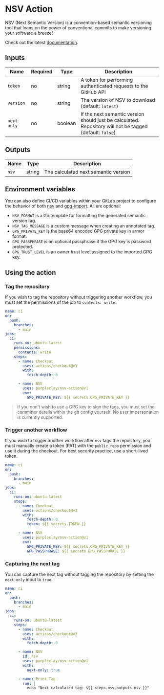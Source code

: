 # NSV Action

NSV (Next Semantic Version) is a convention-based semantic versioning tool that leans on the power of conventional commits to make versioning your software a breeze!

Check out the latest [documentation](https://docs.purpleclay.dev/nsv/).

## Inputs

| Name        | Required | Type    | Description                                                                                              |
| ----------- | -------- | ------- | -------------------------------------------------------------------------------------------------------- |
| `token`     | no       | string  | A token for performing authenticated requests to the GitHub API                                          |
| `version`   | no       | string  | The version of NSV to download (default: `latest`)                                                       |
| `next-only` | no       | boolean | If the next semantic version should just be calculated. Repository will not be tagged (default: `false`) |

## Outputs

| Name  | Type   | Description                          |
| ----- | ------ | ------------------------------------ |
| `nsv` | string | The calculated next semantic version |

## Environment variables

You can also define CI/CD variables within your GitLab project to configure the behavior of both [nsv](https://docs.purpleclay.dev/nsv/reference/env-vars/) and [gpg-import](https://github.com/purpleclay/gpg-import/blob/main/README.md#features). All are optional:

- `NSV_FORMAT` is a Go template for formatting the generated semantic version tag.
- `NSV_TAG_MESSAGE` is a custom message when creating an annotated tag.
- `GPG_PRIVATE_KEY` is the base64 encoded GPG private key in armor format.
- `GPG_PASSPHRASE` is an optional passphrase if the GPG key is password protected.
- `GPG_TRUST_LEVEL` is an owner trust level assigned to the imported GPG key.

## Using the action

### Tag the repository

If you wish to tag the repository without triggering another workflow, you must set the permissions of the job to `contents: write`.

```yaml
name: ci
on:
  push:
    branches:
      - main
jobs:
  ci:
    runs-on: ubuntu-latest
    permissions:
      contents: write
    steps:
      - name: Checkout
        uses: actions/checkout@v3
        with:
          fetch-depth: 0

      - name: NSV
        uses: purpleclay/nsv-action@v1
        env:
          GPG_PRIVATE_KEY: ${{ secrets.GPG_PRIVATE_KEY }}
```

> If you don't wish to use a GPG key to sign the tags, you must set the committer details within the git config yourself. No user impersonation is currently supported.

### Trigger another workflow

If you wish to trigger another workflow after `nsv` tags the repository, you must manually create a token (PAT) with the `public_repo` permission and use it during the checkout. For best security practice, use a short-lived token.

```yaml
name: ci
on:
  push:
    branches:
      - main
jobs:
  ci:
    runs-on: ubuntu-latest
    steps:
      - name: Checkout
        uses: actions/checkout@v3
        with:
          fetch-depth: 0
          token: ${{ secrets.TOKEN }}

      - name: NSV
        uses: purpleclay/nsv-action@v1
        env:
          GPG_PRIVATE_KEY: ${{ secrets.GPG_PRIVATE_KEY }}
          GPG_PASSPHRASE: ${{ secrets.GPG_PASSPHRASE }}
```

### Capturing the next tag

You can capture the next tag without tagging the repository by setting the `next-only` input to `true`.

```yaml
name: ci
on:
  push:
    branches:
      - main
jobs:
  ci:
    runs-on: ubuntu-latest
    steps:
      - name: Checkout
        uses: actions/checkout@v3
        with:
          fetch-depth: 0

      - name: NSV
        id: nsv
        uses: purpleclay/nsv-action@v1
        with:
          next-only: true

      - name: Print Tag
        run: |
          echo "Next calculated tag: ${{ steps.nsv.outputs.nsv }}"
```
